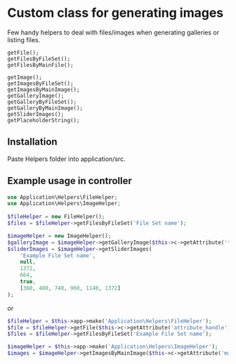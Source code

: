 # Custom class for generating images

Few handy helpers to deal with files/images when generating galleries or listing files.

```
getFile();
getFilesByFileSet();
getFilesByMainFile();

getImage();
getImagesByFileSet();
getImagesByMainImage();
getGalleryImage();
getGalleryByFileSet();
getGalleryByMainImage();
getSliderImages();
getPlaceholderString();
```

## Installation

Paste Helpers folder into application/src.

## Example usage in controller

```php
use Application\Helpers\FileHelper;
use Application\Helpers\ImageHelper;
        
$fileHelper = new FileHelper();
$files = $fileHelper->getFilesByFileSet('File Set name');

$imageHelper = new ImageHelper();
$galleryImage = $imageHelper->getGalleryImage($this->c->getAttribute('thumbnail'), 100, 200, true);
$sliderImages = $imageHelper->getSliderImages(
    'Example File Set name',
    null,
    1372,
    664,
    true,
    [360, 480, 740, 960, 1140, 1372]
);
```

or

```php
$fileHelper = $this->app->make('Application\Helpers\FileHelper');
$file = $fileHelper->getFile($this->c->getAttribute('attribute_handle'));
$files = $fileHelper->getFilesByFileSet('Example File Set name');

$imageHelper = $this->app->make('Application\Helpers\ImageHelper');
$images = $imageHelper->getImagesByMainImage($this->c->getAttribute('main_image'), 100, 200, true);
```
